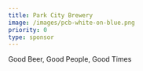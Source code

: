 ```yaml
---
title: Park City Brewery
image: /images/pcb-white-on-blue.png
priority: 0
type: sponsor
---
```

Good Beer, Good People, Good Times
